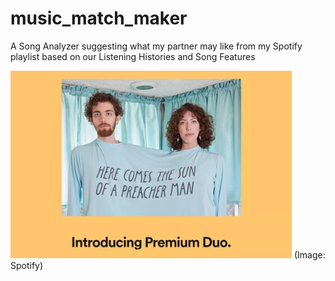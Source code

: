 # music_match_maker
A Song Analyzer suggesting what my partner may like from my Spotify playlist based on our Listening Histories and Song Features

<img src="img/spotify_duo.jpg" width="450">
(Image: Spotify)
